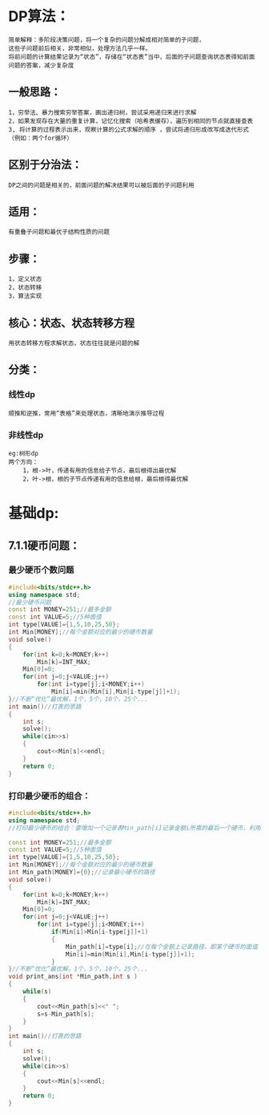 # DP算法：  
    简单解释：多阶段决策问题，将一个复杂的问题分解成相对简单的子问题，
    这些子问题前后相关，非常相似，处理方法几乎一样。
    将前问题的计算结果记录为“状态”，存储在“状态表”当中，后面的子问题查询状态表得知前面问题的答案，减少复杂度
## 一般思路：
    1，穷举法、暴力搜索穷举答案，画出递归树，尝试采用递归来进行求解
    2，如果发现存在大量的重复计算，记忆化搜索（哈希表缓存），遍历到相同的节点就直接查表
    3, 将计算的过程表示出来，观察计算的公式求解的顺序 ，尝试将递归形成改写成迭代形式（例如：两个for循环） 
## 区别于分治法：
    DP之间的问题是相关的，前面问题的解决结果可以被后面的子问题利用
## 适用：
    有重叠子问题和最优子结构性质的问题
## 步骤：
    1，定义状态
    2，状态转移
    3，算法实现
## 核心：状态、状态转移方程
    用状态转移方程求解状态，状态往往就是问题的解
## 分类：   
### 线性dp
    顺推和逆推，常用“表格”来处理状态，清晰地演示推导过程
### 非线性dp
    eg:树形dp
    两个方向：
        1，根->叶，传递有用的信息给子节点，最后根得出最优解
        2，叶->根，根的子节点传递有用的信息给根，最后根得最优解
# 基础dp:
## 7.1.1硬币问题：
### 最少硬币个数问题
```c++
#include<bits/stdc++.h>
using namespace std;
//最少硬币问题
const int MONEY=251;//最多金额
const int VALUE=5;//5种面值
int type[VALUE]={1,5,10,25,50};
int Min[MONEY];//每个金额对应的最少的硬币数量
void solve()
{
    for(int k=0;k<MONEY;k++)
        Min[k]=INT_MAX;
    Min[0]=0;
    for(int j=0;j<VALUE;j++)
        for(int i=type[j];i<MONEY;i++)
            Min[i]=min(Min[i],Min[i-type[j]]+1);
}//不断“优化”最优解，1个，5个，10个，25个...
int main()//打表的思路
{
    int s;
    solve();
    while(cin>>s)
    {
        cout<<Min[s]<<endl;
    }
    return 0;
}
```
### 打印最少硬币的组合：   
```c++
#include<bits/stdc++.h>
using namespace std;
//打印最少硬币的组合：要增加一个记录表Min_path[i]记录金额i所需的最后一个硬币，利用这个数组倒推就能得到所有的硬币

const int MONEY=251;//最多金额
const int VALUE=5;//5种面值
int type[VALUE]={1,5,10,25,50};
int Min[MONEY];//每个金额对应的最少的硬币数量
int Min_path[MONEY]={0};//记录最小硬币的路径
void solve()
{
    for(int k=0;k<MONEY;k++)
        Min[k]=INT_MAX;
    Min[0]=0;
    for(int j=0;j<VALUE;j++)
        for(int i=type[j];i<MONEY;i++)
            if(Min[i]>Min[i-type[j]]+1)
            {
                Min_path[i]=type[i];//在每个金额上记录路径，即某个硬币的面值
                Min[i]=min(Min[i],Min[i-type[j]]+1);
            }
}//不断“优化”最优解，1个，5个，10个，25个...
void print_ans(int *Min_path,int s )
{
    while(s)
    {
        cout<<Min_path[s]<<" ";
        s=s-Min_path[s];
    }
}
int main()//打表的思路
{
    int s;
    solve();
    while(cin>>s)
    {
        cout<<Min[s]<<endl;
    }
    return 0;
}
``` 
